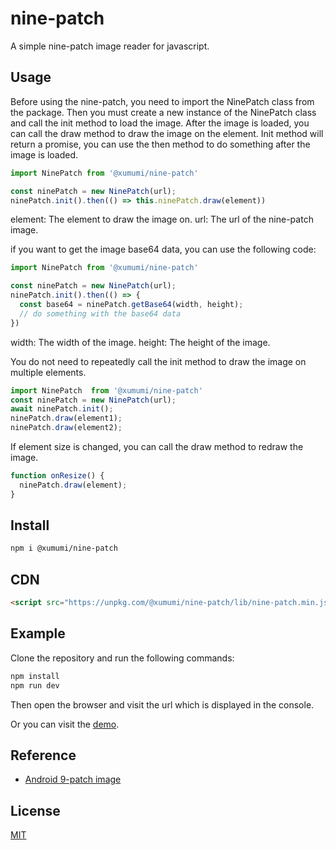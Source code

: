 # nine-patch
A simple nine-patch image reader for javascript.

## Usage
Before using the nine-patch, you need to import the NinePatch class from the package. 
Then you must create a new instance of the NinePatch class and call the init method to load the image. 
After the image is loaded, you can call the draw method to draw the image on the element.
Init method will return a promise, you can use the then method to do something after the image is loaded.
```javascript
import NinePatch from '@xumumi/nine-patch'

const ninePatch = new NinePatch(url);
ninePatch.init().then(() => this.ninePatch.draw(element))
```
element: The element to draw the image on.
url: The url of the nine-patch image.

if you want to get the image base64 data, you can use the following code:
```javascript
import NinePatch from '@xumumi/nine-patch'

const ninePatch = new NinePatch(url);
ninePatch.init().then(() => {
  const base64 = ninePatch.getBase64(width, height);
  // do something with the base64 data
})
```
width: The width of the image.
height: The height of the image.

You do not need to repeatedly call the init method to draw the image on multiple elements.
```javascript
import NinePatch  from '@xumumi/nine-patch'
const ninePatch = new NinePatch(url);
await ninePatch.init();
ninePatch.draw(element1);
ninePatch.draw(element2);
```

If element size is changed, you can call the draw method to redraw the image.
```javascript
function onResize() {
  ninePatch.draw(element);
}
```

## Install
```bash
npm i @xumumi/nine-patch
```

## CDN
```html
<script src="https://unpkg.com/@xumumi/nine-patch/lib/nine-patch.min.js"></script>
```

## Example
Clone the repository and run the following commands:
```bash
npm install
npm run dev
```
Then open the browser and visit the url which is displayed in the console.

Or you can visit the [demo](https://codepen.io/XUMUMI/full/bGJMvqJ).

## Reference
- [Android 9-patch image](https://developer.android.com/guide/topics/graphics/drawables#nine-patch)

## License
[MIT](https://opensource.org/licenses/MIT)
